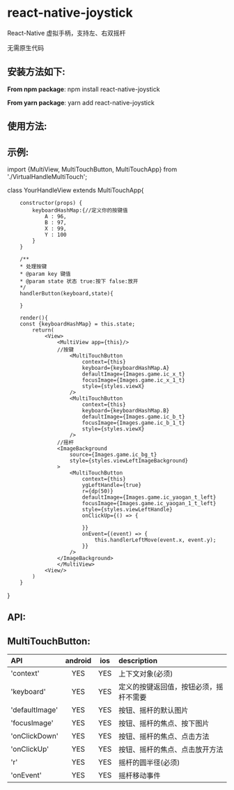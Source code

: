 # react-native-joystick

React-Native 虚拟手柄，支持左、右双摇杆

无需原生代码

## 安装方法如下:

**From npm package**: npm install react-native-joystick

**From yarn package**: yarn add react-native-joystick

## 使用方法:

## 示例:

import {MultiView, MultiTouchButton, MultiTouchApp} from './VirtualHandleMultiTouch';

class YourHandleView extends MultiTouchApp{

        constructor(props) {
            keyboardHashMap:{//定义你的按键值
                A : 96,
                B : 97,
                X : 99,
                Y : 100
            }
        }
        
        /**
        * 处理按键
        * @param key 键值
        * @param state 状态 true:按下 false:放开
        */
        handlerButton(keyboard,state){
            
        }
        
        render(){
        const {keyboardHashMap} = this.state;
            return(
                <View>
                    <MultiView app={this}/>
                    //按键
                        <MultiTouchButton
                            context={this}
                            keyboard={keyboardHashMap.A}
                            defaultImage={Images.game.ic_x_t}
                            focusImage={Images.game.ic_x_1_t}
                            style={styles.viewX}
                        />
                        <MultiTouchButton
                            context={this}
                            keyboard={keyboardHashMap.B}
                            defaultImage={Images.game.ic_b_t}
                            focusImage={Images.game.ic_b_1_t}
                            style={styles.viewX}
                        />
                    //摇杆
                    <ImageBackground
                        source={Images.game.ic_bg_t}
                        style={styles.viewLeftImageBackground}
                    >
                        <MultiTouchButton
                            context={this}
                            ygLeftHandle={true}
                            r={dp(50)}
                            defaultImage={Images.game.ic_yaogan_t_left}
                            focusImage={Images.game.ic_yaogan_1_t_left}
                            style={styles.viewLeftHandle}
                            onClickUp={() => {
                                
                            }}
                            onEvent={(event) => {
                                this.handlerLeftMove(event.x, event.y);
                            }}
                        />
                    </ImageBackground>
                    </MultiView>
                <View/>
            )
        }
}

## API:

## MultiTouchButton:

|  API      |  android |   ios   |  description |
|  :---  |   :---:  |  :---:  |     :---    |
| 'context'   | YES | YES | 上下文对象(必须)
| 'keyboard'| YES | YES  |  定义的按键返回值，按钮必须，摇杆不需要
| 'defaultImage'  | YES | YES | 按钮、摇杆的默认图片
| 'focusImage' | YES | YES | 按钮、摇杆的焦点、按下图片
| 'onClickDown' | YES | YES | 按钮、摇杆的焦点、点击方法
| 'onClickUp' | YES | YES | 按钮、摇杆的焦点、点击放开方法
| 'r' | YES | YES | 摇杆的圆半径(必须)
| 'onEvent' | YES | YES | 摇杆移动事件




